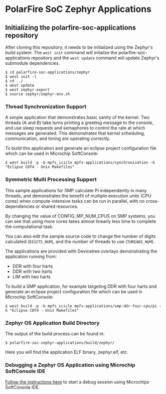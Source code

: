 # PolarFire SoC Zephyr Applications

## Initializing the polarfire-soc-applications repository
After cloning this repository, it needs to be initialized using the Zephyr's build system. The `west init` command will initalize the polarfire-soc-applications repository and the `west update` command wiil update Zephyr's submodule dependencies.
```
$ cd polarfire-soc-applications/zephyr
$ west init -l
$ cd ../
$ west update
$ west zephyr-export
$ source zephyr/zephyr-env.sh
```



### Thread Synchronization Support
A simple application that demonstrates basic sanity of the kernel.
Two threads (A and B) take turns printing a greeting message to the console,
and use sleep requests and semaphores to control the rate at which messages
are generated. This demonstrates that kernel scheduling, communication,
and timing are operating correctly.

To build this application and generate an eclipse project configuration file which can be used in Microchip SoftConsole:
```
$ west build -p -b mpfs_icicle mpfs-applications/synchronization -G "Eclipse CDT4 - Unix Makefiles"
```



### Symmetric Multi Processing Support 

This sample applications for SMP calculate Pi independently in many threads, and
demonstrates the benefit of multiple execution units (CPU cores)
when compute-intensive tasks can be run in parallel, with
no cross-dependencies or shared resources.

By changing the value of CONFIG_MP_NUM_CPUS on SMP systems, you
can see that using more cores takes almost linearly less time
to complete the computational task.

You can also edit the sample source code to change the
number of digits calculated (``DIGITS_NUM``), and the
number of threads to use (``THREADS_NUM``).

The applications are provided with Devicetree overlays demonstrating the
application running from:
- DDR with four harts
- DDR with two harts
- LIM with two harts

To build a SMP application, for example targeting DDR with four harts and generate an eclipse project configuration file which can be used in Microchip SoftConsole:
```
$ west build -p -b mpfs_icicle mpfs-applications/smp-ddr-four-cpu/pi - G "Eclipse CDT4 - Unix Makefiles"
```

### Zephyr OS Application Build Directory
The output of the build process can be found in:
```
$ polarfire-soc-zephyr-applications/build/zephyr/ 
```
Here you will find the application ELF binary, zephyr.elf, etc.
### Debugging a Zephyr OS Application using Microchip SoftConsole IDE
[Follow the instructions here](../softconsole-launch-configs/README.md) to start a debug session using Microchips SoftConsole IDE.